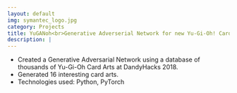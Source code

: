 ```yaml
---
layout: default
img: symantec_logo.jpg
category: Projects
title: YuGANoh<br>Generative Adverserial Network for new Yu-Gi-Oh! Cards
description: |
---
```

* Created a Generative Adversarial Network using a database of thousands of Yu-Gi-Oh Card Arts at DandyHacks 2018.
* Generated 16 interesting card arts.
* Technologies used: Python, PyTorch